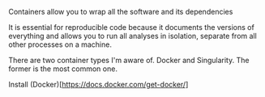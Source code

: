 

Containers allow you to wrap all the software and its dependencies

It is essential for reproducible code because it documents the versions of everything and allows you to run all analyses in isolation, separate from all other processes on a machine.

There are two container types I'm aware of. Docker and Singularity. The former is the most common one.

Install (Docker)[https://docs.docker.com/get-docker/]
